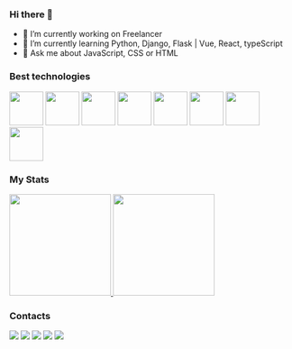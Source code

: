 ### Hi there 👋

- 🔭 I’m currently working on Freelancer
- 🌱 I’m currently learning Python, Django, Flask | Vue, React, typeScript
- 💬 Ask me about JavaScript, CSS or HTML

### Best technologies

<div>
     <img src="https://cdn.jsdelivr.net/gh/devicons/devicon@latest/icons/vitejs/vitejs-original.svg" width="60" />
     <img src="https://cdn.jsdelivr.net/gh/devicons/devicon@latest/icons/vuejs/vuejs-original.svg" width="60" />
     <img src="https://cdn.jsdelivr.net/gh/devicons/devicon@latest/icons/react/react-original.svg" width="60" />
     <img src="https://cdn.jsdelivr.net/gh/devicons/devicon@latest/icons/typescript/typescript-original.svg" width="60" />
     <img src="https://cdn.jsdelivr.net/gh/devicons/devicon@latest/icons/javascript/javascript-plain.svg" width="60" />
     <img src="https://cdn.jsdelivr.net/gh/devicons/devicon@latest/icons/css3/css3-original.svg" width="60" />
     <img src="https://cdn.jsdelivr.net/gh/devicons/devicon@latest/icons/html5/html5-original.svg" width="60" />
     <img src="https://cdn.jsdelivr.net/gh/devicons/devicon@latest/icons/python/python-original.svg" width="60" />              
</div>

### My Stats

<div>
  <a href="https://github.com/juniorgrecco">
    <img height="180em" src="https://github-readme-stats.vercel.app/api/top-langs/?username=juniorgrecco&layout=compact&langs_count=7&theme=dark" />
    <img height="180em" src="https://github-readme-stats.vercel.app/api?username=juniorgrecco&show_icons=true&theme=dark" />
  </a>
</div>

### Contacts

<div>
  <a href="#" target="_blank" style="text-decoration: none;">
    <img src="https://img.shields.io/badge/YouTube-FF0000?style=for-the-badge&logo=youtube&logoColor=white" />
  </a>   
  <a href="https://www.linkedin.com/in/juhgrecco-dev/" target="_blank" style="text-decoration: none;">
    <img src="https://img.shields.io/badge/LinkedIn-0077B5?style=for-the-badge&logo=linkedin&logoColor=white" />
  </a>
  <a href="#" target="_blank" style="text-decoration: none;">
    <img src="https://img.shields.io/badge/website-000000?style=for-the-badge&logo=About.me&logoColor=white" />
  </a>
  <a href="#" target="_blank" style="text-decoration: none;">
    <img src="https://img.shields.io/badge/fiverr-1DBF73?style=for-the-badge&logo=fiverr&logoColor=white" />
  </a>
  <a href="#" target="_blank" style="text-decoration: none;">
    <img src="https://img.shields.io/badge/Instagram-E4405F?style=for-the-badge&logo=instagram&logoColor=white" />
  </a>   
</div>
